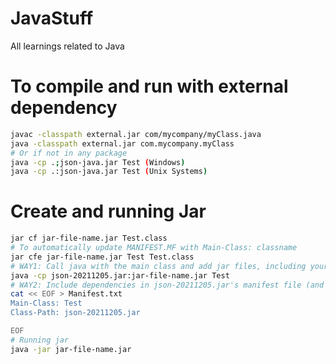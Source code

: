 # JavaStuff
All learnings related to Java

# To compile and run with external dependency
```sh
javac -classpath external.jar com/mycompany/myClass.java
java -classpath external.jar com.mycompany.myClass
# Or if not in any package
java -cp .;json-java.jar Test (Windows)
java -cp .:json-java.jar Test (Unix Systems)
```

# Create and running Jar
```sh
jar cf jar-file-name.jar Test.class
# To automatically update MANIFEST.MF with Main-Class: classname
jar cfe jar-file-name.jar Test Test.class
# WAY1: Call java with the main class and add jar files, including your json-20211205.jar, on the command line
java -cp json-20211205.jar:jar-file-name.jar Test
# WAY2: Include dependencies in json-20211205.jar's manifest file (and then run java -jar)
cat << EOF > Manifest.txt
Main-Class: Test
Class-Path: json-20211205.jar

EOF
# Running jar
java -jar jar-file-name.jar
```
